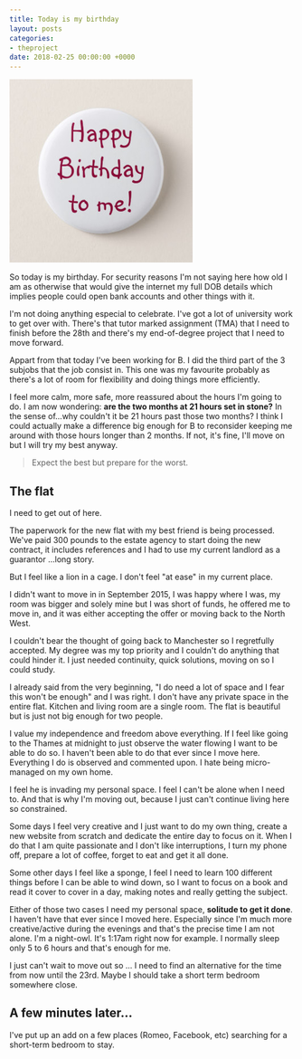 ```yaml
---
title: Today is my birthday
layout: posts
categories:
- theproject
date: 2018-02-25 00:00:00 +0000
---
```

![](/uploads/2018/02/25/happy_birthday_to_me_pinback_button-r08ee59c90d2445f2acdd5cf645a58d6d_k94rf_324.jpg)

So today is my birthday. For security reasons I'm not saying here how old I am as otherwise that would give the internet my full DOB details which implies people could open bank accounts and other things with it.

I'm not doing anything especial to celebrate. I've got a lot of university work to get over with. There's that tutor marked assignment (TMA) that I need to finish before the 28th and there's my end-of-degree project that I need to move forward.

Appart from that today I've been working for B. I did the third part of the 3 subjobs that the job consist in. This one was my favourite probably as there's a lot of room for flexibility and doing things more efficiently.

I feel more calm, more safe, more reassured about the hours I'm going to do. I am now wondering: **are the two months at 21 hours set in stone?** In the sense of...why couldn't it be 21 hours past those two months? I think I could actually make a difference big enough for B to reconsider keeping me around with those hours longer than 2 months. If not, it's fine, I'll move on but I will try my best anyway.

> Expect the best but prepare for the worst.

## The flat

I need to get out of here.

The paperwork for the new flat with my best friend is being processed. We've paid 300 pounds to the estate agency to start doing the new contract, it includes references and I had to use my current landlord as a guarantor ...long story.

But I feel like a lion in a cage. I don't feel "at ease" in my current place.

I didn't want to move in in September 2015, I was happy where I was, my room was bigger and solely mine but I was short of funds, he offered me to move in, and it was either accepting the offer or moving back to the North West.

I couldn't bear the thought of going back to Manchester so I regretfully accepted. My degree was my top priority and I couldn't do anything that could hinder it. I just needed continuity, quick solutions, moving on so I could study.

I already said from the very beginning, "I do need a lot of space and I fear this won't be enough" and I was right. I don't have any private space in the entire flat. Kitchen and living room are a single room. The flat is beautiful but is just not big enough for two people.

I value my independence and freedom above everything. If I feel like going to the Thames at midnight to just observe the water flowing I want to be able to do so. I haven't been able to do that ever since I move here. Everything I do is observed and commented upon. I hate being micro-managed on my own home.

I feel he is invading my personal space. I feel I can't be alone when I need to. And that is why I'm moving out, because I just can't continue living here so constrained.

Some days I feel very creative and I just want to do my own thing, create a new website from scratch and dedicate the entire day to focus on it. When I do that I am quite passionate and I don't like interruptions, I turn my phone off, prepare a lot of coffee, forget to eat and get it all done.

Some other days I feel like a sponge, I feel I need to learn 100 different things before I can be able to wind down, so I want to focus on a book and read it cover to cover in a day, making notes and really getting the subject.

Either of those two cases I need my personal space, **solitude to get it done**. I haven't have that ever since I moved here. Especially since I'm much more creative/active during the evenings and that's the precise time I am not alone. I'm a night-owl. It's 1:17am right now for example. I normally sleep only 5 to 6 hours and that's enough for me.

I just can't wait to move out so ... I need to find an alternative for the time from now until the 23rd. Maybe I should take a short term bedroom somewhere close.

## A few minutes later...

I've put up an add on a few places (Romeo, Facebook, etc) searching for a short-term bedroom to stay. 